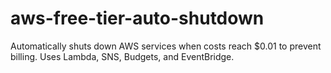 # aws-free-tier-auto-shutdown
Automatically shuts down AWS services when costs reach $0.01 to prevent billing. Uses Lambda, SNS, Budgets, and EventBridge.
